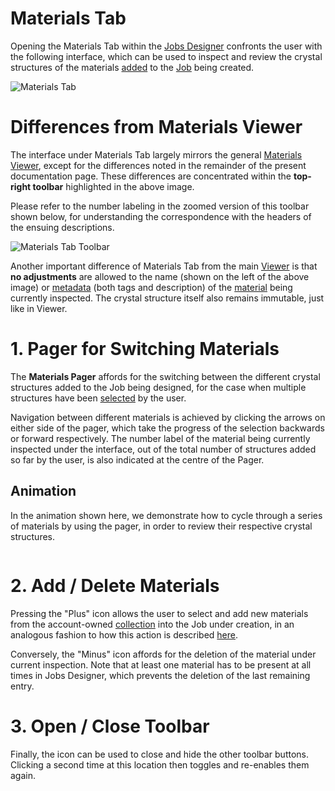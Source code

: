 # Materials Tab

Opening the Materials Tab within the [Jobs Designer](overview.md) confronts the user with the following interface, which can be used to inspect and review the crystal structures of the materials [added](actions-header-menu/select-materials.md) to the [Job](/jobs/overview.md) being created.

![Materials Tab](/images/materials-tab.png "Materials Tab")

# Differences from Materials Viewer

The interface under Materials Tab largely mirrors the general [Materials Viewer](/materials/ui/viewer.md), except for the differences noted in the remainder of the present documentation page. These differences are concentrated within the **top-right toolbar** highlighted in the above image.
 
Please refer to the number labeling in the zoomed version of this toolbar shown below, for understanding the correspondence with the headers of the ensuing descriptions. 

![Materials Tab Toolbar](/images/materials-tab-toolbar.png "Materials Tab Toolbar")

Another important difference of Materials Tab from the main [Viewer](/materials/ui/viewer.md) is that **no adjustments** are allowed to the name (shown on the left of the above image) or [metadata](/entities-general/actions/metadata.md) (both tags and description) of the [material](/materials/overview.md) being currently inspected. The crystal structure itself also remains immutable, just like in Viewer.

# 1. Pager for Switching Materials

The **Materials Pager** affords for the switching between the different crystal structures added to the Job being designed, for the case when multiple structures have been [selected](actions-header-menu/select-materials.md) by the user. 

Navigation between different materials is achieved by clicking the arrows <i class="zmdi zmdi-chevron-left zmdi-hc-border"></i> <i class="zmdi zmdi-chevron-right zmdi-hc-border"></i> on either side of the pager, which take the progress of the selection backwards or forward respectively. The number label of the material being currently inspected under the interface, out of the total number of structures added so far by the user, is also indicated at the centre of the Pager. 

## Animation

In the animation shown here, we demonstrate how to cycle through a series of materials by using the pager, in order to review their respective crystal structures.

<img data-gifffer="/images/materials-pager.gif">

# 2. Add / Delete Materials

Pressing the "Plus" icon <i class="zmdi zmdi-plus zmdi-hc-border"></i> allows the user to select and add new materials from the account-owned [collection](/accounts/collections.md) into the Job under creation, in an analogous fashion to how this action is described [here](actions-header-menu/select-materials.md).

Conversely, the "Minus" icon <i class="zmdi zmdi-minus zmdi-hc-border"></i> affords for the deletion of the material under current inspection. Note that at least one material has to be present at all times in Jobs Designer, which prevents the deletion of the last remaining entry. 

# 3. Open / Close Toolbar

Finally, the <i class="zmdi zmdi-close zmdi-hc-border"></i> icon can be used to close and hide the other toolbar buttons. Clicking a second time at this location then toggles and re-enables them again.
